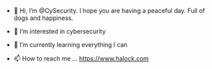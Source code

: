 - 👋 Hi, I’m @CySecurity. I hope you are having a peaceful day. Full of dogs and happiness.
- 👀 I’m interested in cybersecurity
- 🌱 I’m currently learning everything I can

- 📫 How to reach me ... https://www.halock.com

<!---
CySecurity/CySecurity is a ✨ special ✨ repository because its `README.md` (this file) appears on your GitHub profile.
You can click the Preview link to take a look at your changes.
--->
